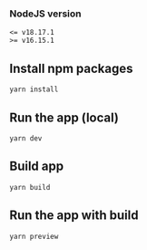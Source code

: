 ### NodeJS version 
    <= v18.17.1
    >= v16.15.1

## Install npm packages

    yarn install

## Run the app (local)

    yarn dev

## Build app

    yarn build

## Run the app with build

    yarn preview
